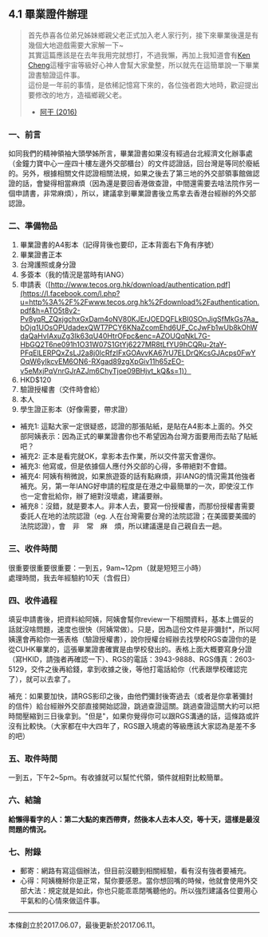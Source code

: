 ## 4.1 畢業證件辦理

> 首先恭喜各位弟兄姊妹鄉親父老正式加入老人家行列，接下來畢業後還是有幾個大地遊戲需要大家解一下~  
> 其實這篇應該是在去年我用完就想打，不過我懶，再加上我知道會有[Ken Cheng](https://www.facebook.com/a2975667?fref=mentions)這種宇宙等級好心神人會幫大家彙整，所以就先在這簡單說一下畢業證書驗證這件事。  
> 這份是一年前的事情，是依稀記憶寫下來的，各位強者跑大地時，歡迎提出要修改的地方，造福鄉親父老。
>
> - [阿干 \(2016\)](https://www.facebook.com/groups/162461677166537/permalink/1192967024115992)

### 一、前言

如同我們的精神領袖大頭學姊所言，畢業證書如果沒有經過台北經濟文化辦事處（金鐘力寶中心一座四十樓左邊外交部櫃台）的文件認證話，回台灣是等同於廢紙的。另外，根據相關文件認證相關法規，如果之後去了第三地的外交部領事館做認證的話，會變得相當麻煩（因為還是要回香港做查證，中間還需要去啥法院作另一個申請書，非常麻煩），所以，建議拿到畢業證書後立馬拿去香港台經辦的外交部認證。

### 二、準備物品

1. 畢業證書的A4影本（記得背後也要印，正本背面右下角有序號）
2. 畢業證書正本
3. 台灣護照或身分證
4. 多簽本（我的情況是當時有IANG）
5. 申請表（[http://www.tecos.org.hk/download/authentication.pdf](https://l.facebook.com/l.php?u=http%3A%2F%2Fwww.tecos.org.hk%2Fdownload%2Fauthentication.pdf&h=ATO5t8v2-Pv8yqR_ZQxjgchxGxDam4oNV80KJErJOEDQFLkBI0SOnJigSfMkGs7Aa_bOjq1UOsOPUdadexQWT7PCY6KNaZcomEhd6UF_CcJwFb1wUb8kOhWdaQaHvIAxuZg3Ik63qU40HtrOFpc&enc=AZOUQqNkL7G-HbGQ2T6ne091h1O31W07S1GtYj6227MR8tLfYU9hCQRu-2taY-PFqElLERPQxZsLJ2a8j0lcRfzIFxGOAvvKA67rU7ELDrQKcsGJAcps0FwYOqW6yIkcvEM6ON6-RXgad89zgXpGiv11h65zEO-v5eMxjPqVnrGJrAZJm6ChyTjoe09BHjvt_kQ&s=1)）
6. HKD$120
7. 驗證授權書（交件時會給）
8. 本人
9. 學生證正影本（好像需要，帶求證）

* 補充1: 這點大家一定很疑惑，認證的那張貼紙，是貼在A4影本上面的。外交部阿姨表示：因為正式的畢業證書你也不希望因為台灣方面要用而去貼了貼紙吧？
* 補充2: 正本是看完就OK，拿影本去作業，所以交件當天會還你。
* 補充3: 他寫或，但是依據個人應付外交部的心得，多帶絕對不會錯。
* 補充4: 阿姨有稍微說，如果旅遊簽的話有點麻煩，非IANG的情況需其他強者補充。另，第一年IANG好申請的程度是在港之中最簡單的一次，即使沒工作也一定會批給你，辦了絕對沒壞處，建議要辦。
* 補充8：沒錯，就是要本人。非本人去，要寫一份授權書，而那份授權書需要委託人在地的法院認證（eg. 人在台灣需要台灣的法院認證；在美國要美國的法院認證），會　非　常　麻　煩，所以建議還是自己親自去一趟。

### 三、收件時間

很重要很重要很重要：一到五，9am~12pm（就是短短三小時）  
處理時間，我去年經驗約10天（含假日）

### 四、收件過程

填妥申請書後，把資料給阿姨，阿姨會幫你review一下相關資料，基本上備妥的話就沒啥問題，速度也很快（阿姨常做）。只是，因為這份文件是非彌封\*，所以阿姨還會再給你一張表格（驗證授權書），說你授權台經辦去找學校RGS查證你的是從CUHK畢業的，這張畢業證書確實是由學校發出的。表格上面大概要寫身分證（寫HKID，請強者再確認一下）、RGS的電話：3943-9888、RGS傳真：2603-5129，交件之後再給錢，拿到收據之後，等他打電話給你（代表跟學校確認完了），就可以去拿了。

補充：如果要加快，請RGS影印之後，由他們彌封後寄過去（或者是你拿著彌封的信件）給台經辦外交部直接開始認證，跳過查證這關。跳過查證這關大約可以把時間壓縮到三日後拿到。"但是"，如果你覺得你可以跟RGS溝通的話，這條路或許沒有比較快。（大家都在中大四年了，RGS跟入境處的等級應該大家認為是差不多的吧）

### 五、取件時間

一到五，下午2~5pm。有收據就可以幫忙代領，領件就相對比較簡單。

### 六、結論

**給懶得看字的人：第二大點的東西帶齊，然後本人去本人交，等十天，這樣是最沒問題的情況。**

### 七、附錄

* 郵寄：網路有寫這個辦法，但目前沒聽到相關經驗，看有沒有強者要補充。
* 心得：阿姨機掰你是正常，幫你要感恩。當你想回嘴的時候，他就會使用外交部大法：規定就是如此，你也只能乖乖閉嘴聽他的。所以強烈建議各位要用心平氣和的心情來做這件事。

---
本條創立於2017.06.07，最後更新於2017.06.11。




